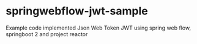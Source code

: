 # springwebflow-jwt-sample
Example code implemented Json Web Token JWT using spring web flow, springboot 2 and project reactor
